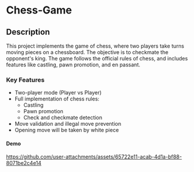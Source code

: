 # Chess-Game

## Description

This project implements the game of chess, where two players take turns moving pieces on a chessboard. The objective is to checkmate the opponent's king. The game follows the official rules of chess, and includes features like castling, pawn promotion, and en passant.

### Key Features

- Two-player mode (Player vs Player)
- Full implementation of chess rules:
  - Castling
  - Pawn promotion
  - Check and checkmate detection
- Move validation and illegal move prevention
- Opening move will be taken by white piece

#### Demo

https://github.com/user-attachments/assets/65722e11-acab-4d1a-bf88-8071be2c4e14



